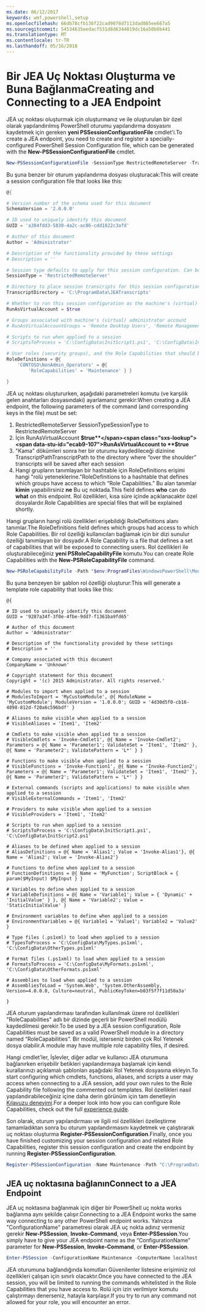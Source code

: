 ```yaml
---
ms.date: 06/12/2017
keywords: wmf,powershell,setup
ms.openlocfilehash: 66db78cfb136f22cad9078d7113dad085ee667a5
ms.sourcegitcommit: 54534635eedacf531d8d6344019dc16a50b8b441
ms.translationtype: MT
ms.contentlocale: tr-TR
ms.lasthandoff: 05/16/2018
---
```

# <a name="creating-and-connecting-to-a-jea-endpoint"></a><span data-ttu-id="ecab9-102">Bir JEA Uç Noktası Oluşturma ve Buna Bağlanma</span><span class="sxs-lookup"><span data-stu-id="ecab9-102">Creating and Connecting to a JEA Endpoint</span></span>
<span data-ttu-id="ecab9-103">JEA uç noktası oluşturmak için oluşturmanız ve ile oluşturulan bir özel olarak yapılandırılmış PowerShell oturumu yapılandırma dosyasını kaydetmek için gereken **yeni PSSessionConfigurationFile** cmdlet'i.</span><span class="sxs-lookup"><span data-stu-id="ecab9-103">To create a JEA endpoint, you need to create and register a specially-configured PowerShell Session Configuration file, which can be generated with the **New-PSSessionConfigurationFile** cmdlet.</span></span>

```powershell
New-PSSessionConfigurationFile -SessionType RestrictedRemoteServer -TranscriptDirectory "C:\ProgramData\JEATranscripts" -RunAsVirtualAccount -RoleDefinitions @{ 'CONTOSO\NonAdmin_Operators' = @{ RoleCapabilities = 'Maintenance' }} -Path "$env:ProgramData\JEAConfiguration\Demo.pssc"
```

<span data-ttu-id="ecab9-104">Bu şuna benzer bir oturum yapılandırma dosyası oluşturacak:</span><span class="sxs-lookup"><span data-stu-id="ecab9-104">This will create a session configuration file that looks like this:</span></span>
```powershell
@{

# Version number of the schema used for this document
SchemaVersion = '2.0.0.0'

# ID used to uniquely identify this document
GUID = 'a384fdd3-5830-4a2c-ac86-cdd1822c3afd'

# Author of this document
Author = 'Administrator'

# Description of the functionality provided by these settings
# Description = ''

# Session type defaults to apply for this session configuration. Can be 'RestrictedRemoteServer' (recommended), 'Empty', or 'Default'
SessionType = 'RestrictedRemoteServer'

# Directory to place session transcripts for this session configuration
TranscriptDirectory = 'C:\ProgramData\JEATranscripts'

# Whether to run this session configuration as the machine's (virtual) administrator account
RunAsVirtualAccount = $true

# Groups associated with machine's (virtual) administrator account
# RunAsVirtualAccountGroups = 'Remote Desktop Users', 'Remote Management Users'

# Scripts to run when applied to a session
# ScriptsToProcess = 'C:\ConfigData\InitScript1.ps1', 'C:\ConfigData\InitScript2.ps1'

# User roles (security groups), and the Role Capabilities that should be applied to them when applied to a session
RoleDefinitions = @{
    'CONTOSO\NonAdmin_Operators' = @{
        'RoleCapabilities' = 'Maintenance' } }

}
```
<span data-ttu-id="ecab9-105">JEA uç noktası oluştururken, aşağıdaki parametreleri komutu (ve karşılık gelen anahtarları dosyasındaki) ayarlamanız gerekir:</span><span class="sxs-lookup"><span data-stu-id="ecab9-105">When creating a JEA endpoint, the following parameters of the command (and corresponding keys in the file) must be set:</span></span>
1.  <span data-ttu-id="ecab9-106">RestrictedRemoteServer SessionType</span><span class="sxs-lookup"><span data-stu-id="ecab9-106">SessionType to RestrictedRemoteServer</span></span>
2.  <span data-ttu-id="ecab9-107">İçin RunAsVirtualAccount **$true**</span><span class="sxs-lookup"><span data-stu-id="ecab9-107">RunAsVirtualAccount to **$true**</span></span>
3.  <span data-ttu-id="ecab9-108">"Kama" dökümleri sonra her bir oturumu kaydedileceği dizinine TranscriptPath</span><span class="sxs-lookup"><span data-stu-id="ecab9-108">TranscriptPath to the directory where “over the shoulder” transcripts will be saved after each session</span></span>
4.  <span data-ttu-id="ecab9-109">Hangi grupların tanımlayan bir hashtable için RoleDefinitions erişimi hangi "rolü yeteneklerine."</span><span class="sxs-lookup"><span data-stu-id="ecab9-109">RoleDefinitions to a hashtable that defines which groups have access to which “Role Capabilities.”</span></span>  <span data-ttu-id="ecab9-110">Bu alan tanımlar **kimin** yapabilirsiniz **ne** Bu uç noktada.</span><span class="sxs-lookup"><span data-stu-id="ecab9-110">This field defines **who** can do **what** on this endpoint.</span></span>   <span data-ttu-id="ecab9-111">Rol özellikleri, kısa süre içinde açıklanacaktır özel dosyalardır.</span><span class="sxs-lookup"><span data-stu-id="ecab9-111">Role Capabilities are special files that will be explained shortly.</span></span>


<span data-ttu-id="ecab9-112">Hangi grupların hangi rolü özellikleri erişebildiği RoleDefinitions alanı tanımlar.</span><span class="sxs-lookup"><span data-stu-id="ecab9-112">The RoleDefinitions field defines which groups had access to which Role Capabilities.</span></span>  <span data-ttu-id="ecab9-113">Bir rol özelliği kullanıcıları bağlamak için bir dizi sunulur özelliği tanımlayan bir dosyadır.</span><span class="sxs-lookup"><span data-stu-id="ecab9-113">A Role Capability is a file that defines a set of capabilities that will be exposed to connecting users.</span></span>  <span data-ttu-id="ecab9-114">Rol özellikleri ile oluşturabileceğiniz **yeni PSRoleCapabilityFile** komutu.</span><span class="sxs-lookup"><span data-stu-id="ecab9-114">You can create Role Capabilities with the **New-PSRoleCapabilityFile** command.</span></span>

```powershell
New-PSRoleCapabilityFile -Path "$env:ProgramFiles\WindowsPowerShell\Modules\DemoModule\RoleCapabilities\Maintenance.psrc"
```

<span data-ttu-id="ecab9-115">Bu şuna benzeyen bir şablon rol özelliği oluşturur:</span><span class="sxs-lookup"><span data-stu-id="ecab9-115">This will generate a template role capability that looks like this:</span></span>
```
@{

# ID used to uniquely identify this document
GUID = '9287a34f-3f0e-4fbe-9dd7-f1361ba9fd65'

# Author of this document
Author = 'Administrator'

# Description of the functionality provided by these settings
# Description = ''

# Company associated with this document
CompanyName = 'Unknown'

# Copyright statement for this document
Copyright = '(c) 2015 Administrator. All rights reserved.'

# Modules to import when applied to a session
# ModulesToImport = 'MyCustomModule', @{ ModuleName = 'MyCustomModule'; ModuleVersion = '1.0.0.0'; GUID = '4d30d5f0-cb16-4898-812d-f20a6c596bdf' }

# Aliases to make visible when applied to a session
# VisibleAliases = 'Item1', 'Item2'

# Cmdlets to make visible when applied to a session
# VisibleCmdlets = 'Invoke-Cmdlet1', @{ Name = 'Invoke-Cmdlet2'; Parameters = @{ Name = 'Parameter1'; ValidateSet = 'Item1', 'Item2' }, @{ Name = 'Parameter2'; ValidatePattern = 'L*' } }

# Functions to make visible when applied to a session
# VisibleFunctions = 'Invoke-Function1', @{ Name = 'Invoke-Function2'; Parameters = @{ Name = 'Parameter1'; ValidateSet = 'Item1', 'Item2' }, @{ Name = 'Parameter2'; ValidatePattern = 'L*' } }

# External commands (scripts and applications) to make visible when applied to a session
# VisibleExternalCommands = 'Item1', 'Item2'

# Providers to make visible when applied to a session
# VisibleProviders = 'Item1', 'Item2'

# Scripts to run when applied to a session
# ScriptsToProcess = 'C:\ConfigData\InitScript1.ps1', 'C:\ConfigData\InitScript2.ps1'

# Aliases to be defined when applied to a session
# AliasDefinitions = @{ Name = 'Alias1'; Value = 'Invoke-Alias1'}, @{ Name = 'Alias2'; Value = 'Invoke-Alias2'}

# Functions to define when applied to a session
# FunctionDefinitions = @{ Name = 'MyFunction'; ScriptBlock = { param($MyInput) $MyInput } }

# Variables to define when applied to a session
# VariableDefinitions = @{ Name = 'Variable1'; Value = { 'Dynamic' + 'InitialValue' } }, @{ Name = 'Variable2'; Value = 'StaticInitialValue' }

# Environment variables to define when applied to a session
# EnvironmentVariables = @{ Variable1 = 'Value1'; Variable2 = 'Value2' }

# Type files (.ps1xml) to load when applied to a session
# TypesToProcess = 'C:\ConfigData\MyTypes.ps1xml', 'C:\ConfigData\OtherTypes.ps1xml'

# Format files (.ps1xml) to load when applied to a session
# FormatsToProcess = 'C:\ConfigData\MyFormats.ps1xml', 'C:\ConfigData\OtherFormats.ps1xml'

# Assemblies to load when applied to a session
# AssembliesToLoad = 'System.Web', 'System.OtherAssembly, Version=4.0.0.0, Culture=neutral, PublicKeyToken=b03f5f7f11d50a3a'

}

```
<span data-ttu-id="ecab9-116">JEA oturum yapılandırması tarafından kullanılmak üzere rol özellikleri "RoleCapabilities" adlı bir dizinde geçerli bir PowerShell modülü kaydedilmesi gerekir.</span><span class="sxs-lookup"><span data-stu-id="ecab9-116">To be used by a JEA session configuration, Role Capabilities must be saved as a valid PowerShell module in a directory named “RoleCapabilities”.</span></span> <span data-ttu-id="ecab9-117">Bir modül, isterseniz birden çok Rol Yetenek dosya olabilir.</span><span class="sxs-lookup"><span data-stu-id="ecab9-117">A module may have multiple role capability files, if desired.</span></span>

<span data-ttu-id="ecab9-118">Hangi cmdlet'ler, İşlevler, diğer adlar ve kullanıcı JEA oturumuna bağlanırken erişebilir betikleri yapılandırmaya başlamak için kendi kurallarınızı açıklamalı şablonları aşağıdaki Rol Yetenek dosyasına ekleyin.</span><span class="sxs-lookup"><span data-stu-id="ecab9-118">To start configuring which cmdlets, functions, aliases, and scripts a user may access when connecting to a JEA session, add your own rules to the Role Capability file following the commented out templates.</span></span> <span data-ttu-id="ecab9-119">Rol özellikleri nasıl yapılandırabileceğiniz içine daha derin görünüm için tam denetleyin [Kılavuzu deneyimi](http://aka.ms/JEA).</span><span class="sxs-lookup"><span data-stu-id="ecab9-119">For a deeper look into how you can configure Role Capabilities, check out the full [experience guide](http://aka.ms/JEA).</span></span>

<span data-ttu-id="ecab9-120">Son olarak, oturum yapılandırması ve ilgili rol özellikleri özelleştirme tamamladıktan sonra bu oturum yapılandırmasını kaydetmek ve çalıştırarak uç noktası oluşturma **Register-PSSessionConfiguration**.</span><span class="sxs-lookup"><span data-stu-id="ecab9-120">Finally, once you have finished customizing your session configuration and related Role Capabilities, register this session configuration and create the endpoint by running **Register-PSSessionConfiguration**.</span></span>

```powershell
Register-PSSessionConfiguration -Name Maintenance -Path "C:\ProgramData\JEAConfiguration\Demo.pssc"
```

## <a name="connect-to-a-jea-endpoint"></a><span data-ttu-id="ecab9-121">JEA uç noktasına bağlanın</span><span class="sxs-lookup"><span data-stu-id="ecab9-121">Connect to a JEA Endpoint</span></span>
<span data-ttu-id="ecab9-122">JEA uç noktasına bağlanmak için diğer bir PowerShell uç nokta works bağlanma aynı şekilde çalışır.</span><span class="sxs-lookup"><span data-stu-id="ecab9-122">Connecting to a JEA Endpoint works the same way connecting to any other PowerShell endpoint works.</span></span>  <span data-ttu-id="ecab9-123">Yalnızca "ConfigurationName" parametresi olarak JEA uç nokta adınız vermeniz gerekir **New-PSSession**, **Invoke-Command**, veya **Enter-PSSession**.</span><span class="sxs-lookup"><span data-stu-id="ecab9-123">You simply have to give your JEA endpoint name as the “ConfigurationName” parameter for **New-PSSession**, **Invoke-Command**, or **Enter-PSSession**.</span></span>

```powershell
Enter-PSSession -ConfigurationName Maintenance -ComputerName localhost
```
<span data-ttu-id="ecab9-124">JEA oturumuna bağlandığında komutları Güvenilenler listesine erişiminiz rol özellikleri çalışan için sınırlı olacaktır.</span><span class="sxs-lookup"><span data-stu-id="ecab9-124">Once you have connected to the JEA session, you will be limited to running the commands whitelisted in the Role Capabilities that you have access to.</span></span> <span data-ttu-id="ecab9-125">Rolü için izin verilmiyor komutu çalıştırmayı denerseniz, hatayla karşılaşır.</span><span class="sxs-lookup"><span data-stu-id="ecab9-125">If you try to run any command not allowed for your role, you will encounter an error.</span></span>
